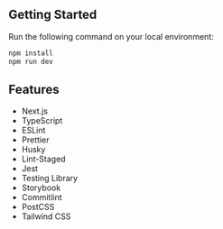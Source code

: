 ## Getting Started

Run the following command on your local environment:

```bash
npm install
npm run dev
```

## Features

- Next.js
- TypeScript
- ESLint
- Prettier
- Husky
- Lint-Staged
- Jest
- Testing Library
- Storybook
- Commitlint
- PostCSS
- Tailwind CSS
